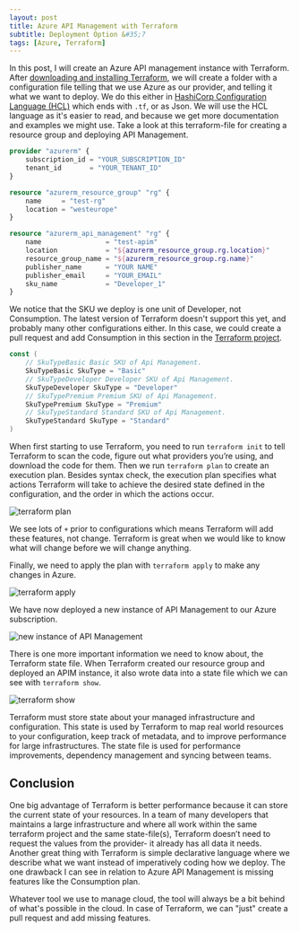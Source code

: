 ```yaml
---
layout: post
title: Azure API Management with Terraform
subtitle: Deployment Option &#35;7
tags: [Azure, Terraform]
---
```


In this post, I will create an Azure API management instance with Terraform. After [downloading and installing Terraform](https://learn.hashicorp.com/terraform/getting-started/install.html), we will create a folder with a configuration file telling that we use Azure as our provider, and telling it what we want to deploy. We do this either in [HashiCorp Configuration Language (HCL)](https://github.com/hashicorp/hcl) which ends with `.tf`, or as Json. We will use the HCL language as it's easier to read, and because we get more documentation and examples we might use. Take a look at this terraform-file for creating a resource group and deploying API Management.

```terraform
provider "azurerm" {
    subscription_id = "YOUR_SUBSCRIPTION_ID"
    tenant_id       = "YOUR_TENANT_ID"
}

resource "azurerm_resource_group" "rg" {
    name     = "test-rg"
    location = "westeurope"
}

resource "azurerm_api_management" "rg" {
    name                = "test-apim"
    location            = "${azurerm_resource_group.rg.location}"
    resource_group_name = "${azurerm_resource_group.rg.name}"
    publisher_name      = "YOUR NAME"
    publisher_email     = "YOUR_EMAIL"
    sku_name            = "Developer_1"
}
```

We notice that the SKU we deploy is one unit of Developer, not Consumption. The latest version of Terraform doesn't support this yet, and probably many other configurations either. In this case, we could create a pull request and add Consumption in this section in the [Terraform project](https://github.com/terraform-providers/terraform-provider-azurerm/blob/d1ddff03ce3371ee3beeca5c548cf409437841a4/vendor/github.com/Azure/azure-sdk-for-go/services/apimanagement/mgmt/2018-01-01/apimanagement/models.go#L480-L489).

```go
const (
	// SkuTypeBasic Basic SKU of Api Management.
	SkuTypeBasic SkuType = "Basic"
	// SkuTypeDeveloper Developer SKU of Api Management.
	SkuTypeDeveloper SkuType = "Developer"
	// SkuTypePremium Premium SKU of Api Management.
	SkuTypePremium SkuType = "Premium"
	// SkuTypeStandard Standard SKU of Api Management.
	SkuTypeStandard SkuType = "Standard"
)
```

When first starting to use Terraform, you need to run `terraform init` to tell Terraform to scan the code, figure out what providers you’re using, and download the code for them. Then we run `terraform plan` to create an execution plan. Besides syntax check, the execution plan specifies what actions Terraform will take to achieve the desired state defined in the configuration, and the order in which the actions occur.

![terraform plan](https://media-exp1.licdn.com/dms/image/C4D12AQEKID7nTK5QFg/article-inline_image-shrink_1500_2232/0?e=1591833600&v=beta&t=MdAebDHxqTOfeWs66lxUJlavxdzUJrOZtTeBjBO0OmY)

We see lots of `+` prior to configurations which means Terraform will add these features, not change. Terraform is great when we would like to know what will change before we will change anything.

Finally, we need to apply the plan with `terraform apply` to make any changes in Azure.

![terraform apply](https://media-exp1.licdn.com/dms/image/C4D12AQEeaG8bBG2f0Q/article-inline_image-shrink_1000_1488/0?e=1591833600&v=beta&t=C2AweouNsvV_DnRPcpC5I6DhKHLmnEdzvSLYW-P0EYA)

We have now deployed a new instance of API Management to our Azure subscription.

![new instance of API Management](https://media-exp1.licdn.com/dms/image/C4D12AQG6mqGHhCep3A/article-inline_image-shrink_1000_1488/0?e=1591833600&v=beta&t=ihnodhOKIj0niAOa9Q1Cyz3KF1zWHQZNwHwdEMXT5BU)

There is one more important information we need to know about, the Terraform state file. When Terraform created our resource group and deployed an APIM instance, it also wrote data into a state file which we can see with `terraform show`.

![terraform show](https://media-exp1.licdn.com/dms/image/C4D12AQH_eDkTe27oVQ/article-inline_image-shrink_1000_1488/0?e=1591833600&v=beta&t=rXlQ_1R_eHOT-G2ATio2hyV8uf89e8IVSeqWCbOQZ68)

Terraform must store state about your managed infrastructure and configuration. This state is used by Terraform to map real world resources to your configuration, keep track of metadata, and to improve performance for large infrastructures. The state file is used for performance improvements, dependency management and syncing between teams.

## Conclusion
One big advantage of Terraform is better performance because it can store the current state of your resources. In a team of many developers that maintains a large infrastructure and where all work within the same terraform project and the same state-file(s), Terraform doesn’t need to request the values from the provider- it already has all data it needs. Another great thing with Terraform is simple declarative language where we describe what we want instead of imperatively coding how we deploy. The one drawback I can see in relation to Azure API Management is missing features like the Consumption plan.

Whatever tool we use to manage cloud, the tool will always be a bit behind of what's possible in the cloud. In case of Terraform, we can "just" create a pull request and add missing features.
